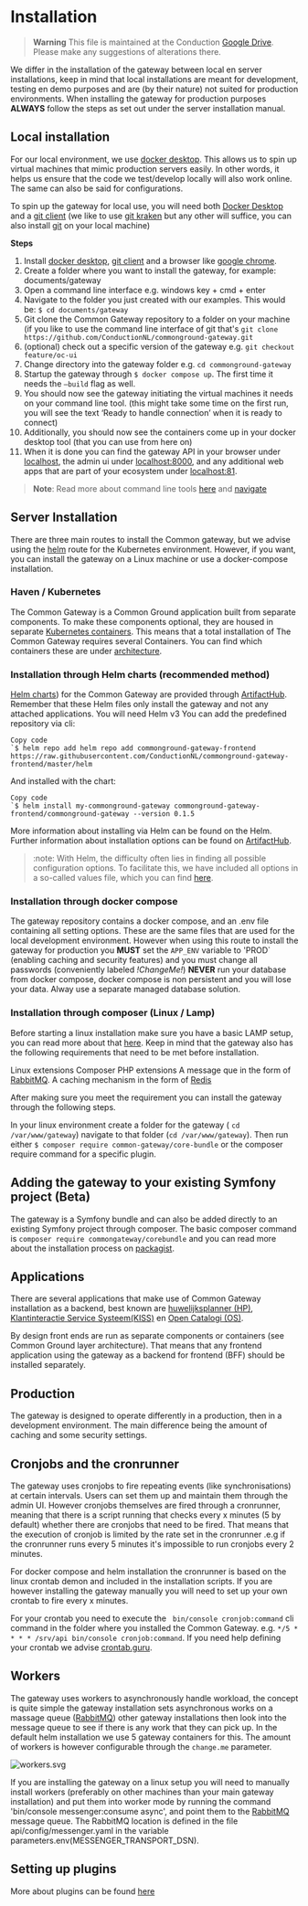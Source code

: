 # Installation

> **Warning**
> This file is maintained at the Conduction [Google Drive](https://docs.google.com/document/d/1NfZQwcg7F6as3uMYguuxegASf5Bxsy84gveKNmWJ4OQ/edit). Please make any suggestions of alterations there.

We differ in the installation of the gateway between local en server installations, keep in mind that local installations are meant for development, testing en demo purposes and are (by their nature) not suited for production environments. When installing the gateway for production purposes **ALWAYS** follow the steps as set out under the server installation manual.

## Local installation

For our local environment, we use [docker desktop](https://www.docker.com/products/docker-desktop/). This allows us to spin up virtual machines that mimic production servers easily. In other words, it helps us ensure that the code we test/develop locally will also work online. The same can also be said for configurations.


To spin up the gateway for local use, you will need both [Docker Desktop](https://www.docker.com/products/docker-desktop/) and a [git client](https://gitforwindows.org/) (we like to use [git kraken](https://www.gitkraken.com/) but any other will suffice, you can also install [git](https://git-scm.com/) on your local machine)

**Steps**
1. Install [docker desktop](https://www.docker.com/products/docker-desktop/), [git client](https://gitforwindows.org/) and a browser like [google chrome](https://chromeenterprise.google/).
2. Create a folder where you want to install the gateway, for example: documents/gateway
3. Open a command line interface e.g. windows key + cmd + enter
4. Navigate to the folder you just created with our examples. This would be: `$ cd documents/gateway`
5. Git clone the Common Gateway repository to a folder on your machine (if you like to use the command line interface of git that's `git clone https://github.com/ConductionNL/commonground-gateway.git`
6. (optional) check out a specific version of the gateway e.g. `git checkout feature/oc-ui`
7. Change directory into the gateway folder e.g. `cd commonground-gateway`
8. Startup the gateway through `$ docker compose up`. The first time it needs the `–build` flag as well.
9. You should now see the gateway initiating the virtual machines it needs on your command line tool. (this might take some time on the first run, you will see the text ‘Ready to handle connection’ when it is ready to connect)
10. Additionally, you should now see the containers come up in your docker desktop tool (that you can use from here on)
11. When it is done you can find the gateway API in your browser under [localhost](localhost), the admin ui under [localhost:8000](localhost:8000), and any additional web apps that are part of your ecosystem under [localhost:81](localhost:81).
>__Note__: Read more about command line tools [here](https://developers.google.com/web/shows/ttt/series-2/windows-commandline) and [navigate](https://www.codecademy.com/learn/learn-the-command-line/modules/learn-the-command-line-navigation/cheatsheet)


## Server Installation

There are three main routes to install the Common gateway, but we advise using the [helm](https://helm.sh/) route for the Kubernetes environment. However, if you want, you can install the gateway on a Linux machine or use a docker-compose installation.

### Haven / Kubernetes
The Common Gateway is a Common Ground application built from separate components. To make these components optional, they are housed in separate [Kubernetes containers](https://kubernetes.io/docs/concepts/containers/). This means that a total installation of The Common Gateway requires several Containers. You can find which containers these are under [architecture](Architecture.md).


### Installation through Helm charts (recommended method)

[Helm charts](https://artifacthub.io/packages/helm/commonground-gateway/commonground-gateway)) for the Common Gateway are provided through [ArtifactHub](https://artifacthub.io/packages/helm/commonground-gateway/commonground-gateway). Remember that these Helm files only install the gateway and not any attached applications. You will need Helm v3
You can add the predefined repository via cli:

```cli
Copy code
`$ helm repo add helm repo add commonground-gateway-frontend https://raw.githubusercontent.com/ConductionNL/commonground-gateway-frontend/master/helm
````

And installed with the chart:

```cli
Copy code
`$ helm install my-commonground-gateway commonground-gateway-frontend/commonground-gateway --version 0.1.5
```

More information about installing via Helm can be found on the Helm. Further information about installation options can be found on [ArtifactHub](https://artifacthub.io/packages/helm/commonground-gateway/commonground-gateway).

> :note:
> With Helm, the difficulty often lies in finding all possible configuration options. To facilitate this, we have included all options in a so-called values file, which you can find [here](https://artifacthub.io/packages/helm/commonground-gateway/commonground-gateway?modal=values).

### Installation through docker compose
The gateway repository contains a docker compose, and an .env file containing all setting options. These are the same files that are used for the local development environment. However when using this route to install the gateway for production you **MUST** set the `APP_ENV` variable to 'PROD` (enabling caching and security features) and you must change all passwords  (conveniently labeled _!ChangeMe!_) **NEVER** run your database from docker compose, docker compose is non persistent and you will lose your data. Alway use a separate managed database solution. 

### Installation through composer (Linux / Lamp)
Before starting a linux installation make sure you have a basic LAMP setup, you can read more about that [here](https://www.digitalocean.com/community/tutorials/how-to-install-linux-apache-mysql-php-lamp-stack-ubuntu-18-04). Keep in mind that the gateway also has the following requirements that need to be met before installation.

Linux extensions
Composer
PHP extensions
A message que in the form of [RabbitMQ](https://www.rabbitmq.com/).
A caching mechanism in the form of [Redis](https://redis.io/)

After making sure you meet the requirement you can install the gateway through the following steps.

In your linux environment create a folder for the gateway ( `cd /var/www/gateway`) navigate to that folder (`cd /var/www/gateway`).
Then run either `$ composer require common-gateway/core-bundle` or the composer require command for a specific plugin.


## Adding the gateway to your existing Symfony project (Beta)
The gateway is a Symfony bundle and can also be added directly to an existing Symfony project through composer. The basic composer command is `composer require commongateway/corebundle` and you can read more about the installation process on [packagist](https://packagist.org/packages/commongateway/corebundle).

## Applications
There are several applications that make use of Common Gateway installation as a backend, best known are [huwelijksplanner (HP)](), [Klantinteractie Service Systeem(KISS)](https://github.com/Klantinteractie-Servicesysteem) en [Open Catalogi (OS)](https://opencatalogi.nl/).


By design front ends are run as separate components or containers (see Common Ground layer architecture). That means that any frontend application using the gateway as a backend for frontend (BFF) should be installed separately. 

## Production

The gateway is designed to operate differently in a production, then in a development environment. The main difference being the amount of caching and some security settings.

## Cronjobs and the cronrunner

The gateway uses cronjobs to fire repeating events (like synchronisations) at certain intervals. Users can set them up and maintain them through the admin UI. However cronjobs themselves are fired through a cronrunner, meaning that there is a script running that checks every x minutes (5 by default) whether there are cronjobs that need to be fired. That means that the execution of cronjob is limited by the rate set in the cronrunner .e.g if the cronrunner runs every 5 minutes it's impossible to run cronjobs every 2 minutes.

For docker compose and helm installation the cronrunner is based on the linux crontab demon and included in the installation scripts. If you are however installing the gateway manually you will need to set up your own crontab to fire every x minutes. 


For your crontab you need to execute the ` bin/console cronjob:command` cli command in the folder where you installed the Common Gateway. e.g. `*/5 * * * * /srv/api bin/console cronjob:command`. If you need help defining your crontab we advise [crontab.guru](https://crontab.guru/every-5-minutes).

## Workers

The gateway uses workers to asynchronously handle workload, the concept is quite simple the gateway installation sets asynchronous works on a massage queue ([RabbitMQ](https://www.rabbitmq.com/)) other gateway installations then look into the message queue to see if there is any work that they can pick up. In the default helm installation we use 5 gateway containers for this. The amount of workers is however  configurable through the `change.me` parameter.

![workers.svg](workers.svg)

If you are installing the gateway on a linux setup you will need to manually install workers (preferably on other machines than your main gateway installation) and put them into worker mode by running the command 'bin/console messenger:consume async', and point them to the [RabbitMQ](https://www.rabbitmq.com/) message queue. The RabbitMQ location is defined in the file api/config/messenger.yaml in the variable parameters.env(MESSENGER_TRANSPORT_DSN).

## Setting up plugins

More about plugins can be found [here]([plugins](https://github.com/CommonGateway/CoreBundle/blob/feature/documentation/docs/features/Plugins.md)https://github.com/CommonGateway/CoreBundle/blob/feature/documentation/docs/features/Plugins.md)
